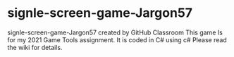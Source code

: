 # signle-screen-game-Jargon57
signle-screen-game-Jargon57 created by GitHub Classroom
This game Is for my 2021 Game Tools assignment. It is coded in C# using c#
Please read the wiki for details.
